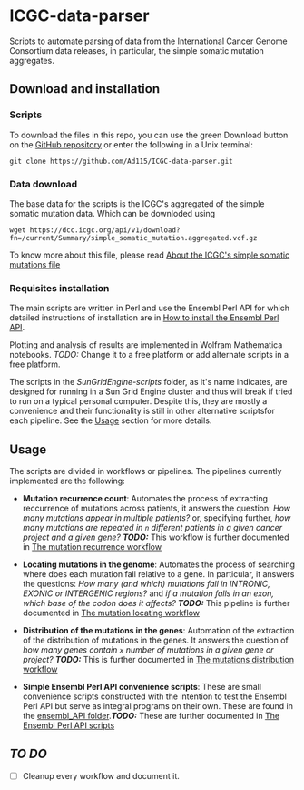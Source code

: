 ICGC-data-parser
=================

Scripts to automate parsing of data from the International Cancer Genome Consortium data releases, in particular, the simple somatic mutation aggregates.

Download and installation
--------------------------

### Scripts
To download the files in this repo, you can use the green Download button on the [GitHub repository](https://github.com/Ad115/ICGC-data-parser) or enter the following in a Unix terminal:
 ```
 git clone https://github.com/Ad115/ICGC-data-parser.git
 ```

### Data download
The base data for the scripts is the ICGC's aggregated of the simple somatic mutation data. Which can be downloded using
```
wget https://dcc.icgc.org/api/v1/download?fn=/current/Summary/simple_somatic_mutation.aggregated.vcf.gz
```
To know more about this file, please read [About the ICGC's simple somatic mutations file](https://github.com/Ad115/ICGC-data-parser/blob/develop/SSM_DATA_README.md)


### Requisites installation
The main scripts are written in Perl and use the Ensembl Perl API for which detailed instructions of installation are in [How to install the Ensembl Perl API](https://github.com/Ad115/ICGC-data-parser/blob/develop/REQUIREMENTS_INSTALL_README.md).

Plotting and analysis of results are implemented in Wolfram Mathematica notebooks. *TODO:* Change it to a free platform or add alternate scripts in a free platform.

The scripts in the *SunGridEngine-scripts* folder, as it's name indicates, are designed for running in a Sun Grid Engine cluster and thus will break if tried to run on a typical personal computer. Despite this, they are mostly a convenience and their functionality is still in other alternative scriptsfor each pipeline. See the [Usage](#usage) section for more details.

Usage
-------
The scripts are divided in workflows or pipelines. The pipelines currently implemented are the following:

 -  **Mutation recurrence count**: Automates the process of extracting reccurrence of mutations across patients, it answers the question: *How many mutations appear in multiple patients?* or, specifying further, *how many mutations are repeated in `n` different patients in a given cancer project and a given gene?* ***TODO:*** This workflow is further documented in [The mutation recurrence workflow](https://github.com/Ad115/ICGC-data-parser/blob/develop/MUTATION_RECURRENCE_WORKFLOW_README.md)

 -  **Locating mutations in the genome**: Automates the process of searching where does each mutation fall relative to a gene. In particular, it answers the questions: *How many (and which) mutations fall in INTRONIC, EXONIC or INTERGENIC regions?* and *if a mutation falls in an exon, which base of the codon does it affects?* ***TODO:*** This pipeline is further documented in [The mutation locating workflow](https://github.com/Ad115/ICGC-data-parser/blob/develop/MUTATION_RECCURRENCE_WORKFLOW_README.md)

 - **Distribution of the mutations in the genes**: Automation of the extraction of the distribution of mutations in the genes. It answers the question of *how many genes contain `x` number of mutations in a given gene or project?* ***TODO:*** This is further documented in [The mutations distribution workflow](https://github.com/Ad115/ICGC-data-parser/blob/develop/MUTATIONS_DISTRIBUTION_WORKFLOW_README.md)

 -  **Simple Ensembl Perl API convenience scripts**: These are small convenience scripts constructed with the intention to test the Ensembl Perl API but serve as integral programs on their own. These are found in the [ensembl_API folder](https://github.com/Ad115/ICGC-data-parser/tree/develop/ensembl_API).***TODO:*** These are further documented in [The Ensembl Perl API scripts]()

 *TO DO*
 --------

  - [ ] Cleanup every workflow and document it.
